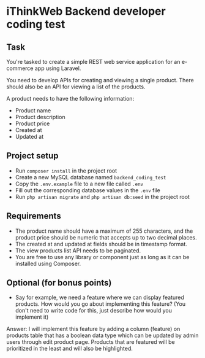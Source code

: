 # iThinkWeb Backend developer coding test

## Task
You're tasked to create a simple REST web service application for an e-commerce app using Laravel.

You need to develop APIs for creating and viewing a single product. There should also be an API for viewing a list of the products.

A product needs to have the following information:

- Product name
- Product description
- Product price
- Created at
- Updated at

## Project setup
- Run `composer install` in the project root
- Create a new MySQL database named `backend_coding_test`
- Copy the `.env.example` file to a new file called `.env`
- Fill out the corresponding database values in the `.env` file
- Run `php artisan migrate` and `php artisan db:seed` in the project root

## Requirements
- The product name should have a maximum of 255 characters, and the product price should be numeric that accepts up to two decimal places.
- The created at and updated at fields should be in timestamp format.
- The view products list API needs to be paginated.
- You are free to use any library or component just as long as it can be installed using Composer.

## Optional (for bonus points)
- Say for example, we need a feature where we can display featured products. How would you go about implementing this feature? (You don't need to write code for this, just describe how would you implement it)

Answer: I will implement this feature by adding a column (feature) on products table that has a boolean data type which can be updated by admin users through edit product page. Products that are featured will be prioritized in the least and will also be highlighted.
